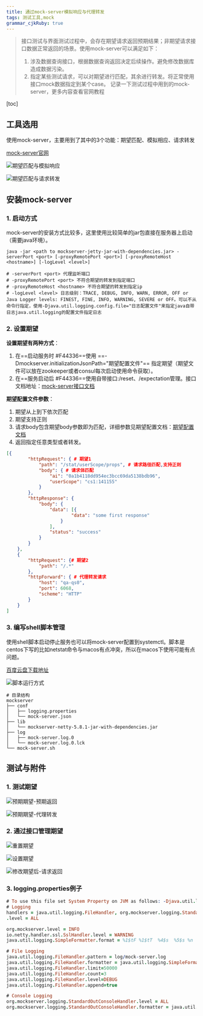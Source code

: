 ```yaml
---
title: 通过mock-server模拟响应与代理转发
tags: 测试工具,mock
grammar_cjkRuby: true
---
```



> 接口测试与界面测试过程中，会存在期望请求返回预期结果；非期望请求接口数据正常返回的场景。使用mock-server可以满足如下：
> 1. 涉及数据查询接口，根据数据查询返回决定后续操作。避免修改数据库造成数据污染。
> 2. 指定某些测试请求，可以对期望进行匹配，其余进行转发。将正常使用接口mock数据指定到某个case。
> 记录一下测试过程中用到的mock-server，更多内容查看官网教程

[toc]

## 工具选用

使用mock-server，主要用到了其中的3个功能：期望匹配、模拟相应、请求转发

[mock-server官网](http://www.mock-server.com/#what-is-mockserver)

![期望匹配与模拟响应](https://www.github.com/hzhang123/bolgFiles/raw/master/xiaoshujiang/1579162175002.png)

![期望匹配与请求转发](https://www.github.com/hzhang123/bolgFiles/raw/master/xiaoshujiang/1579162175214.png)

## 安装mock-server



### 1. 启动方式

mock-server的安装方式比较多，这里使用比较简单的jar包直接在服务器上启动（需要java环境）。

``` shell
java -jar <path to mockserver-jetty-jar-with-dependencies.jar> -serverPort <port> [-proxyRemotePort <port>] [-proxyRemoteHost <hostname>] [-logLevel <level>]

# -serverPort <port> 代理监听端口
# -proxyRemotePort <port> 不符合期望的转发到指定端口
# -proxyRemoteHost <hostname> 不符合期望的转发到指定ip
# -logLevel <level> 日志级别：TRACE, DEBUG, INFO, WARN, ERROR, OFF or Java Logger levels: FINEST, FINE, INFO, WARNING, SEVERE or OFF。可以不从命令行指定，使用-Djava.util.logging.config.file="日志配置文件"来指定java自带日志java.util.logging的配置文件指定日志
```

### 2. 设置期望

**设置期望有两种方式**：
1. 在==启动服务时 #F44336==使用 ==-Dmockserver.initializationJsonPath="期望配置文件"== 指定期望（期望文件可以放在zookeeper或者consul每次启动使用命令获取）。
2. 在==服务启动后 #F44336==使用自带接口:/reset、/expectation管理。接口文档地址：[mock-server接口文档](https://app.swaggerhub.com/apis-docs/jamesdbloom/mock-server-openapi/5.8.x#/control/put_retrieve)

**期望配置文件参数**：

1. 期望从上到下依次匹配
2. 期望支持正则
3. 请求body包含期望body参数即为匹配，详细参数见期望配置文档：[期望配置文档](https://app.swaggerhub.com/apis-docs/jamesdbloom/mock-server-openapi/5.8.x#/Expectation)
4. 返回指定任意类型或者转发。

``` json
[{
        "httpRequest": { # 期望1
            "path": "/stat/userScope/props", # 请求路径匹配,支持正则
            "body": { # 请求体匹配
                "ai": "0a1b4118dd954ec3bcc69da5138bdb96",
                "userScope": "cs1:141155"
            }
        },
        "httpResponse": {
            "body": {
                "data": [{
                        "data": "some first response"
                    }
                ],
                "status": "success"
            }
        }
    },
    {
        "httpRequest": {# 期望2
            "path": "/.*" 
        },
        "httpForward": { # 代理转发请求
            "host": "qa-qs0",
            "port": 6068,
            "scheme": "HTTP"
        }
    }
]
```

### 3. 编写shell脚本管理

使用shell脚本启动停止服务也可以将mock-server配置到systemctl。脚本是centos下写的比如netstat命令与macos有点冲突，所以在macos下使用可能有点问题。

[百度云盘下载地址](https://pan.baidu.com/s/1GYDaNjFF8IwvA-1q5dwp9g)

![脚本运行方式](https://www.github.com/hzhang123/bolgFiles/raw/master/xiaoshujiang/1579162175073.png)

``` shell
# 目录结构
mockserver
├── conf
│   ├── logging.properties
│   └── mock-server.json
├── lib
│   └── mockserver-netty-5.8.1-jar-with-dependencies.jar
├── log
│   ├── mock-server.log.0
│   └── mock-server.log.0.lck
└── mock-server.sh
```

## 测试与附件

### 1. 测试期望

![预期期望-预期返回](https://www.github.com/hzhang123/bolgFiles/raw/master/xiaoshujiang/1579162175139.png)

![预期期望-代理转发](https://www.github.com/hzhang123/bolgFiles/raw/master/xiaoshujiang/1579162175727.png)

### 2. 通过接口管理期望

![重置期望](https://www.github.com/hzhang123/bolgFiles/raw/master/xiaoshujiang/1579162175215.png)

![设置期望](https://www.github.com/hzhang123/bolgFiles/raw/master/xiaoshujiang/1579162504874.png)

![修改期望后-请求返回](https://www.github.com/hzhang123/bolgFiles/raw/master/xiaoshujiang/1579162550746.png)

### 3. logging.properties例子

``` prolog
# To use this file set System Property on JVM as follows: -Djava.util.logging.config.file=/path/to/logging.properties
# Logging
handlers = java.util.logging.FileHandler, org.mockserver.logging.StandardOutConsoleHandler
.level = ALL

org.mockserver.level = INFO
io.netty.handler.ssl.SslHandler.level = WARNING
java.util.logging.SimpleFormatter.format = %1$tF %1$tT  %4$s  %5$s %n

# File Logging
java.util.logging.FileHandler.pattern = log/mock-server.log
java.util.logging.FileHandler.formatter = java.util.logging.SimpleFormatter
java.util.logging.FileHandler.limit=50000
java.util.logging.FileHandler.count=3
java.util.logging.FileHandler.level=DEBUG
java.util.logging.FileHandler.append=true

# Console Logging
org.mockserver.logging.StandardOutConsoleHandler.level = ALL
org.mockserver.logging.StandardOutConsoleHandler.formatter = java.util.logging.SimpleFormatter
```

